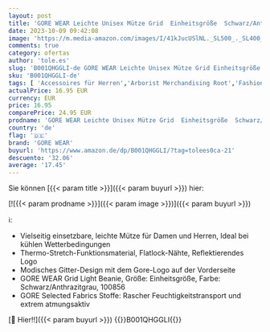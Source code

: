 ```yaml
---
layout: post
title: 'GORE WEAR Leichte Unisex Mütze Grid  Einheitsgröße  Schwarz/Anthrazitgrau'
date: 2023-10-09 09:42:08
image: 'https://m.media-amazon.com/images/I/41kJucUSlNL._SL500_._SL400_.jpg'
comments: true
category: ofertas
author: 'tole.es'
slug: 'B001QHGGLI-de GORE WEAR Leichte Unisex Mütze Grid Einheitsgröße...'
sku: 'B001QHGGLI-de'
tags: [ 'Accessoires für Herren','Arborist Merchandising Root','Fashion','Herrenmode','Hüte, Mützen & Caps für Herren','Self Service','Special Features Stores','Sport & Freizeit','Sports-Promotions','Strickmützen für Herren','ef3a019d-6628-41d5-b303-291126686917_0','ef3a019d-6628-41d5-b303-291126686917_7401','gore wear','🇩🇪', ]
actualPrice: 16.95 EUR
currency: EUR
price: 16.95
comparePrice: 24.95 EUR
prodname: 'GORE WEAR Leichte Unisex Mütze Grid  Einheitsgröße  Schwarz/Anthrazitgrau'
country: 'de'
flag: '🇩🇪'
brand: 'GORE WEAR'
buyurl: 'https://www.amazon.de/dp/B001QHGGLI/?tag=tolees0ca-21'
descuento: '32.06'
average: '17.45'
---
```


Sie können [{{< param title >}}]({{< param buyurl >}}) hier:

[![{{< param prodname >}}]({{< param image >}})]({{< param buyurl >}})

ℹ️:

- Vielseitig einsetzbare, leichte Mütze für Damen und Herren, Ideal bei kühlen Wetterbedingungen
- Thermo-Stretch-Funktionsmaterial, Flatlock-Nähte, Reflektierendes Logo
- Modisches Gitter-Design mit dem Gore-Logo auf der Vorderseite
- GORE WEAR Grid Light Beanie, Größe: Einheitsgröße, Farbe: Schwarz/Anthrazitgrau, 100856
- GORE Selected Fabrics Stoffe: Rascher Feuchtigkeitstransport und extrem atmungsaktiv

[🛒 Hier!!]({{< param buyurl >}})
{{<world>}}B001QHGGLI{{</world>}}
